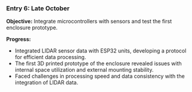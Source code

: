 ### Entry 6: Late October
**Objective:** Integrate microcontrollers with sensors and test the first enclosure prototype.

**Progress:**
- Integrated LIDAR sensor data with ESP32 units, developing a protocol for efficient data processing.
- The first 3D printed prototype of the enclosure revealed issues with internal space utilization and external mounting stability.
- Faced challenges in processing speed and data consistency with the integration of LIDAR data.
